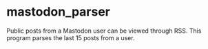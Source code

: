 # mastodon_parser
Public posts from a Mastodon user can be viewed through RSS. This program parses the last 15 posts from a user.
